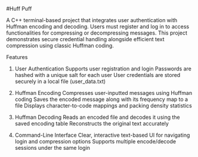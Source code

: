 #Huff Puff

A C++ terminal-based project that integrates user authentication with Huffman encoding and decoding. Users must register and log in to access functionalities for compressing or decompressing messages. This project demonstrates secure credential handling alongside efficient text compression using classic Huffman coding.

Features
1. User Authentication
    Supports user registration and login
    Passwords are hashed with a unique salt for each user
    User credentials are stored securely in a local file (user_data.txt)

2. Huffman Encoding
    Compresses user-inputted messages using Huffman coding
    Saves the encoded message along with its frequency map to a file
    Displays character-to-code mappings and packing density statistics

3. Huffman Decoding
    Reads an encoded file and decodes it using the saved encoding table
    Reconstructs the original text accurately

4. Command-Line Interface
    Clear, interactive text-based UI for navigating login and compression options
    Supports multiple encode/decode sessions under the same login

